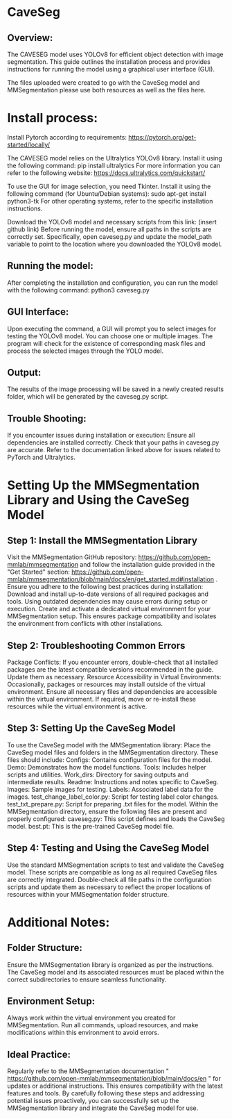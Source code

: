 # CaveSeg
## Overview: 
The CAVESEG model uses YOLOv8 for efficient object detection with image segmentation. This guide outlines the installation process and provides instructions for running the model using a graphical user interface (GUI).

The files uploaded were created to go with the CaveSeg model and MMSegmentation please use both resources as well as the files here.

# Install process: 

Install Pytorch according to requirements: https://pytorch.org/get-started/locally/

The CAVESEG model relies on the Ultralytics YOLOv8 library. Install it using the following command:
	pip install ultralytics
For more information you can refer to the following website: https://docs.ultralytics.com/quickstart/

To use the GUI for image selection, you need Tkinter. Install it using the following command (for Ubuntu/Debian systems):
	sudo apt-get install python3-tk
For other operating systems, refer to the specific installation instructions.

Download the YOLOv8 model and necessary scripts from this link: (insert github link)
Before running the model, ensure all paths in the scripts are correctly set. Specifically, open caveseg.py and update the model_path variable to point to the location where you downloaded the YOLOv8 model.

## Running the model:

After completing the installation and configuration, you can run the model with the following command:
	python3 caveseg.py

## GUI Interface:

Upon executing the command, a GUI will prompt you to select images for testing the YOLOv8 model. You can choose one or multiple images. The program will check for the existence of corresponding mask files and process the selected images through the YOLO model.

## Output:
The results of the image processing will be saved in a newly created results folder, which will be generated by the caveseg.py script.


## Trouble Shooting:
If you encounter issues during installation or execution:
Ensure all dependencies are installed correctly.
Check that your paths in caveseg.py are accurate.
Refer to the documentation linked above for issues related to PyTorch and Ultralytics.

# Setting Up the MMSegmentation Library and Using the CaveSeg Model
## Step 1: Install the MMSegmentation Library
Visit the MMSegmentation GitHub repository: https://github.com/open-mmlab/mmsegmentation and follow the installation guide provided in the "Get Started" section: https://github.com/open-mmlab/mmsegmentation/blob/main/docs/en/get_started.md#installation .
Ensure you adhere to the following best practices during installation:
Download and install up-to-date versions of all required packages and tools. Using outdated dependencies may cause errors during setup or execution.
Create and activate a dedicated virtual environment for your MMSegmentation setup. This ensures package compatibility and isolates the environment from conflicts with other installations.
## Step 2: Troubleshooting Common Errors
Package Conflicts:
If you encounter errors, double-check that all installed packages are the latest compatible versions recommended in the guide. Update them as necessary.
Resource Accessibility in Virtual Environments:
Occasionally, packages or resources may install outside of the virtual environment. Ensure all necessary files and dependencies are accessible within the virtual environment. If required, move or re-install these resources while the virtual environment is active.
## Step 3: Setting Up the CaveSeg Model
To use the CaveSeg model with the MMSegmentation library:
Place the CaveSeg model files and folders in the MMSegmentation directory. These files should include:
Configs: Contains configuration files for the model. 
Demo: Demonstrates how the model functions.
Tools: Includes helper scripts and utilities.
Work_dirs: Directory for saving outputs and intermediate results.
Readme: Instructions and notes specific to CaveSeg.
Images: Sample images for testing.
Labels: Associated label data for the images.
test_change_label_color.py: Script for testing label color changes.
test_txt_prepare.py: Script for preparing .txt files for the model.
Within the MMSegmentation directory, ensure the following files are present and properly configured:
caveseg.py: This script defines and loads the CaveSeg model.
best.pt: This is the pre-trained CaveSeg model file.
## Step 4: Testing and Using the CaveSeg Model
Use the standard MMSegmentation scripts to test and validate the CaveSeg model. These scripts are compatible as long as all required CaveSeg files are correctly integrated.
Double-check all file paths in the configuration scripts and update them as necessary to reflect the proper locations of resources within your MMSegmentation folder structure.
# Additional Notes:
## Folder Structure:
Ensure the MMSegmentation library is organized as per the instructions. The CaveSeg model and its associated resources must be placed within the correct subdirectories to ensure seamless functionality.
## Environment Setup:
Always work within the virtual environment you created for MMSegmentation. Run all commands, upload resources, and make modifications within this environment to avoid errors.
## Ideal Practice:
Regularly refer to the MMSegmentation documentation " https://github.com/open-mmlab/mmsegmentation/blob/main/docs/en " for updates or additional instructions. This ensures compatibility with the latest features and tools.
By carefully following these steps and addressing potential issues proactively, you can successfully set up the MMSegmentation library and integrate the CaveSeg model for use.
